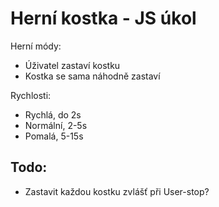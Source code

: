 # Herní kostka - JS úkol

 Herní módy:
  - Úživatel zastaví kostku
  - Kostka se sama náhodně zastaví

 Rychlosti:
  - Rychlá, do 2s
  - Normální, 2-5s
  - Pomalá, 5-15s

## Todo:
 - Zastavit každou kostku zvlášť při User-stop?
